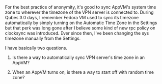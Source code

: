 For the best practice of anonymity, it's good to sync AppVM's system time zone to wherever the timezone of the VPN server is connected to. During Qubes 3.0 days, I remember Fedora VM used to sync its timezone automatically by simply turning on the Automatic Time Zone in the Settings but that perk was long gone after I believe some kind of new rpc policy on clocksync was introduced. Ever since then, I've been changing the sys timezone manually from the Settings. 

I have basically two questions.

1. Is there a way to automatically sync VPN server's time zone in an AppVM?

2. When an AppVM turns on, is there a way to start off with random time zone?